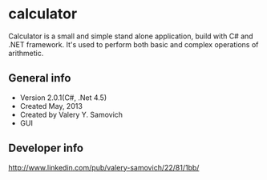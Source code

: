 calculator
==========

Calculator is a small and simple stand alone application, build with C# and .NET framework. It's used to perform both basic and complex operations of arithmetic. 

General info
----------------
* Version 2.0.1(C#, .Net 4.5)
* Created May, 2013
* Created by Valery Y. Samovich
* GUI

Developer info
--------------
http://www.linkedin.com/pub/valery-samovich/22/81/1bb/


